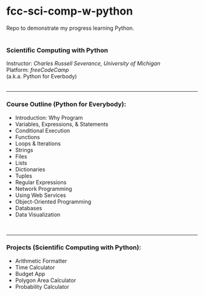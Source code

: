 # fcc-sci-comp-w-python
Repo to demonstrate my progress learning Python.
<br/>
<br/>


### Scientific Computing with Python
Instructor:  *Charles Russell Severance, University of Michigan*<br/>
Platform:  *freeCodeCamp*<br/>
(a.k.a. Python for Everbody)
<br/>
<br/>

---
### Course Outline (Python for Everybody):
- Introduction:  Why Program
- Variables, Expressions, & Statements
- Conditional Execution
- Functions
- Loops & Iterations
- Strings
- Files
- Lists
- Dictionaries
- Tuples
- Regular Expressions
- Network Programming
- Using Web Services
- Object-Oriented Programming
- Databases
- Data Visualization
<br/>

---
### Projects (Scientific Computing with Python):
- Arithmetic Formatter
- Time Calculator
- Budget App
- Polygon Area Calculator
- Probability Calculator
